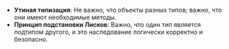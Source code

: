 - **Утиная типизация**: Не важно, что объекты разных типов; важно, что они имеют необходимые методы.
- **Принцип подстановки Лисков**: Важно, что один тип является подтипом другого, и это наследование логически корректно и безопасно.